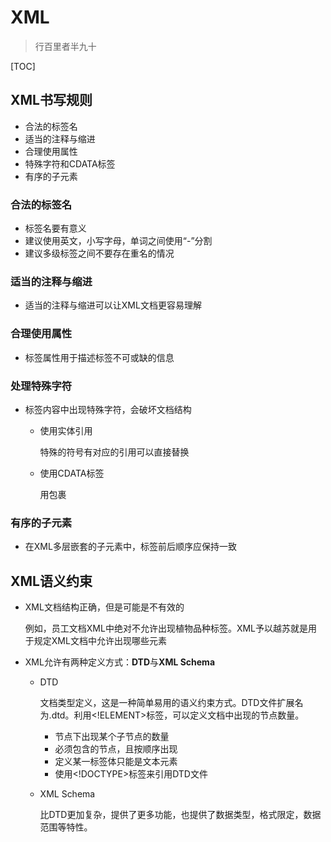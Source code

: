 # XML

> 行百里者半九十

[TOC]

## XML书写规则

- 合法的标签名
- 适当的注释与缩进
- 合理使用属性
- 特殊字符和CDATA标签
- 有序的子元素

### 合法的标签名

- 标签名要有意义
- 建议使用英文，小写字母，单词之间使用“-”分割
- 建议多级标签之间不要存在重名的情况

### 适当的注释与缩进

- 适当的注释与缩进可以让XML文档更容易理解

### 合理使用属性

- 标签属性用于描述标签不可或缺的信息

### 处理特殊字符

- 标签内容中出现特殊字符，会破坏文档结构

  - 使用实体引用

    特殊的符号有对应的引用可以直接替换

  - 使用CDATA标签

    用<![CDATA[内容]]>包裹

### 有序的子元素

- 在XML多层嵌套的子元素中，标签前后顺序应保持一致

## XML语义约束

- XML文档结构正确，但是可能是不有效的

  例如，员工文档XML中绝对不允许出现植物品种标签。XML予以越苏就是用于规定XML文档中允许出现哪些元素

- XML允许有两种定义方式：**DTD**与**XML Schema**

  - DTD

    文档类型定义，这是一种简单易用的语义约束方式。DTD文件扩展名为.dtd。利用<!ELEMENT>标签，可以定义文档中出现的节点数量。

    - 节点下出现某个子节点的数量
    - 必须包含的节点，且按顺序出现
    - 定义某一标签体只能是文本元素
    - 使用<!DOCTYPE>标签来引用DTD文件

  - XML Schema

    比DTD更加复杂，提供了更多功能，也提供了数据类型，格式限定，数据范围等特性。

    

    